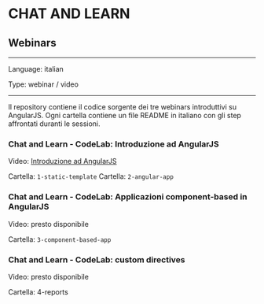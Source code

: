 # CHAT AND LEARN
## Webinars

---

Language: italian

Type: webinar / video

---

Il repository contiene il codice sorgente dei tre webinars introduttivi su AngularJS.
Ogni cartella contiene un file README in italiano con gli step affrontati duranti le sessioni.

### Chat and Learn - CodeLab: Introduzione ad AngularJS

Video: [Introduzione ad AngularJS](https://www.youtube.com/watch?v=2XMjpY9nauc)

Cartella: `1-static-template`
Cartella: `2-angular-app`


### Chat and Learn - CodeLab: Applicazioni component-based in AngularJS

Video: presto disponibile

Cartella: `3-component-based-app`


### Chat and Learn - CodeLab: custom directives

Video: presto disponibile

Cartella: 4-reports
